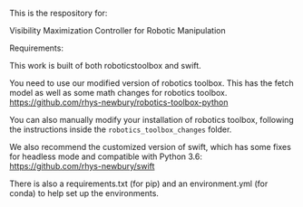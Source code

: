 
This is the respository for:

Visibility Maximization Controller for Robotic Manipulation

Requirements:

This work is built of both roboticstoolbox and swift.

You need to use our modified version of robotics toolbox. This has the fetch model as well as some math changes for robotics toolbox.  
https://github.com/rhys-newbury/robotics-toolbox-python 

You can also manually modify your installation of robotics toolbox, following the instructions inside the `robotics_toolbox_changes` folder.

We also recommend the customized version of swift, which has some fixes for headless mode and compatible with Python 3.6:
https://github.com/rhys-newbury/swift

There is also a requirements.txt (for pip) and an environment.yml (for conda) to help set up the environments. 







